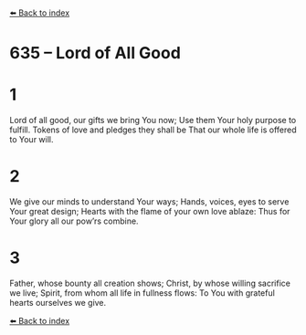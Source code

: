 [⬅️ Back to index](../README.md)

# 635 – Lord of All Good


# 1
Lord of all good, our gifts we bring You now;
Use them Your holy purpose to fulfill.
Tokens of love and pledges they shall be
That our whole life is offered to Your will.

# 2
We give our minds to understand Your ways;
Hands, voices, eyes to serve Your great design;
Hearts with the flame of your own love ablaze:
Thus for Your glory all our pow’rs combine.

# 3
Father, whose bounty all creation shows;
Christ, by whose willing sacrifice we live;
Spirit, from whom all life in fullness flows:
To You with grateful hearts ourselves we give.

[⬅️ Back to index](../README.md)
